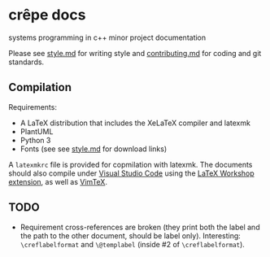 # crêpe docs

systems programming in c++ minor project documentation

Please see [style.md](./style.md) for writing style and
[contributing.md](./contributing.md) for coding and git standards.

## Compilation

Requirements:

- A LaTeX distribution that includes the XeLaTeX compiler and latexmk
- PlantUML
- Python 3
- Fonts (see see [style.md](./style.md) for download links)

A `latexmkrc` file is provided for copmilation with latexmk. The documents
should also compile under [Visual Studio Code][vscode] using the [LaTeX
Workshop extension][latexworkshop], as well as [VimTeX][vimtex].

## TODO

- Requirement cross-references are broken (they print both the label and the
  path to the other document, should be label only). Interesting:
  `\creflabelformat` and `\@templabel` (inside #2 of `\creflabelformat`).

[vscode]: https://code.visualstudio.com
[latexworkshop]: https://marketplace.visualstudio.com/items?itemName=James-Yu.latex-workshop
[vimtex]: https://github.com/lervag/vimtex

